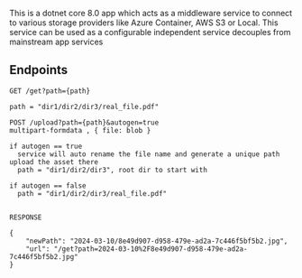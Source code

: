 This is a dotnet core 8.0 app which acts as a middleware service to connect to various storage providers like Azure Container, AWS S3 or Local.
This service can be used as a configurable independent service decouples from mainstream app services

## Endpoints

```
GET /get?path={path}

path = "dir1/dir2/dir3/real_file.pdf"
```

```
POST /upload?path={path}&autogen=true
multipart-formdata , { file: blob }
```
```
if autogen == true
  service will auto rename the file name and generate a unique path upload the asset there
  path = "dir1/dir2/dir3", root dir to start with

if autogen == false
  path = "dir1/dir2/dir3/real_file.pdf"

```
```

RESPONSE

{
    "newPath": "2024-03-10/8e49d907-d958-479e-ad2a-7c446f5bf5b2.jpg",
    "url": "/get?path=2024-03-10%2F8e49d907-d958-479e-ad2a-7c446f5bf5b2.jpg"
}

```
